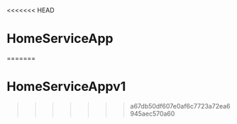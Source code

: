 <<<<<<< HEAD
# HomeServiceApp
=======
# HomeServiceAppv1
>>>>>>> a67db50df607e0af6c7723a72ea6945aec570a60
